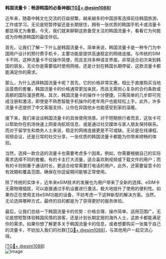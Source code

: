**韩国流量卡：畅游韩国的必备神器[[TG💪+ @esim1088](https://t.me/s/esim1088)]**

近年来，随着中韩文化交流的日益频繁，越来越多的中国游客选择前往韩国旅游、工作或学习。无论是短暂停留还是长期居住，拥有一张优质的韩国手机卡或流量卡都显得尤为重要。今天，我们就来聊聊这款备受关注的韩国流量卡，看看它为何能成为你畅游韩国的最佳伴侣。

首先，让我们了解一下什么是韩国流量卡。简单来说，韩国流量卡是一种专门为中国用户设计的预付费手机卡，主要功能是提供高速稳定的网络连接。与传统的SIM卡不同，这种流量卡不仅操作简便，而且支持多种语言界面，非常适合初次来到韩国的朋友。无论你是需要临时使用网络，还是计划在韩国长期停留，这款流量卡都能满足你的需求。

那么，为什么选择韩国流量卡呢？首先，它的价格非常实惠。相比于直接购买当地运营商的套餐，韩国流量卡的价格通常更加亲民，而且无需担心复杂的合约条款或高额的国际漫游费用。其次，韩国流量卡的操作十分便捷。只需简单的几步即可完成注册和激活，即使是不熟悉智能手机操作的老年用户也能轻松上手。此外，许多流量卡还提供了中文客服支持，让你在异国他乡也能感受到家的温暖。

接下来，我们来谈谈韩国流量卡的具体使用场景。对于短期旅行者而言，这张卡可以帮助你在机场快速上网查询航班信息，或是通过社交媒体与家人朋友保持联系。而对于留学生和商务人士来说，稳定的网络连接更是不可或缺。无论是在线课程、视频会议，还是日常的社交分享，一张优质的韩国流量卡都能为你带来顺畅的体验。

当然，选择一款合适的流量卡也需要考虑多个因素。例如，你需要根据自己的实际需求选择不同的套餐。有的卡主打大流量，适合喜欢刷视频或下载文件的用户；而有的卡则侧重于通话时长，更适合经常需要打电话的用户。此外，还需要留意卡的有效期和覆盖范围，确保在你逗留期间能够正常使用。

除了传统的实体卡，近年来eSIM技术的发展也为用户带来了全新的选择。eSIM卡无需物理插拔，可以直接通过手机设置进行激活，极大地提升了使用的便利性。如果你正在使用支持eSIM功能的设备，不妨考虑一下这种新型的解决方案。当然，无论选择哪种方式，最终的目的都是为了获得更好的服务体验。

最后，让我们总结一下韩国流量卡的优势：价格合理、操作简单、适用范围广。无论是想短暂体验韩国风情的游客，还是计划长期定居的海外人士，这款卡都能满足你的需求。如果你想了解更多关于韩国流量卡的信息，或者想要购买一张属于自己的流量卡，不妨加入我们的社群[[TG💪+ @esim1088](https://t.me/s/esim1088)]，与其他用户一起交流心得。

[[TG💪+ @esim1088](https://t.me/s/esim1088)]  
![Image](https://i.postimg.cc/4NQfJmqS/Snipaste-2025-05-13-00-14-12.png)